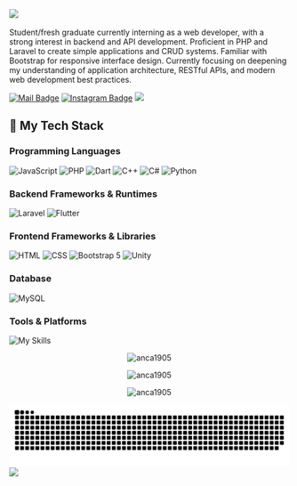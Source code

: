 <img src="https://capsule-render.vercel.app/api?type=waving&height=150&color=0:3a8296,100:091519&text=Muh%20Arsyad%20Ramsi&reversal=false&textBg=false&animation=twinkling&fontAlign=50&fontSize=50&fontColor=61DAFB&fontAlignY=45&desc=A%20Web%20Developer&descSize=30&descAlignY=85" />

Student/fresh graduate currently interning as a web developer, with a strong interest in backend and API development.
Proficient in PHP and Laravel to create simple applications and CRUD systems. Familiar with Bootstrap for responsive interface design. Currently focusing on deepening my understanding of application architecture, RESTful APIs, and modern web development best practices.

[![Mail Badge](https://img.shields.io/badge/-arsyadhijrah49720@gmail.com-dc2626?style=flat&labelColor=dc2626&logo=gmail&logoColor=white)](mailto:arsyadhijrah49720@gmail.com)
[![Instagram Badge](https://img.shields.io/badge/-@anca_is_core-c026d3?style=flat&labelColor=c026d3&logo=instagram&logoColor=white)](https://instagram.com/anca_is_core) 
[![](https://komarev.com/ghpvc/?username=anca1905&color=blue)](https://github.com/anca1905/anca1905)

## 🌱 My Tech Stack

### Programming Languages

![JavaScript](https://img.shields.io/badge/JavaScript-F7DF1E?style=for-the-badge&logo=javascript&logoColor=black)
![PHP](https://img.shields.io/badge/PHP-777BB4?style=for-the-badge&logo=php&logoColor=white)
![Dart](https://img.shields.io/badge/Dart-0175C2?style=for-the-badge&logo=dart&logoColor=white)
![C++](https://img.shields.io/badge/C++-00599C?style=for-the-badge&logo=c%2B%2B&logoColor=white)
![C#](https://img.shields.io/badge/C%23-239120?style=for-the-badge&logo=c-sharp&logoColor=white)
![Python](https://img.shields.io/badge/Python-3776AB?style=for-the-badge&logo=python&logoColor=white)

### Backend Frameworks & Runtimes

![Laravel](https://img.shields.io/badge/Laravel-FF2D20?style=for-the-badge&logo=laravel&logoColor=white)
![Flutter](https://img.shields.io/badge/Flutter-02569B?style=for-the-badge&logo=flutter&logoColor=white)


### Frontend Frameworks & Libraries

![HTML](https://img.shields.io/badge/HTML5-E34F26?style=for-the-badge&logo=html5&logoColor=white)
![CSS](https://img.shields.io/badge/CSS3-1572B6?style=for-the-badge&logo=css3&logoColor=white)
![Bootstrap 5](https://img.shields.io/badge/Bootstrap-7952B3?style=for-the-badge&logo=bootstrap&logoColor=white)
![Unity](https://img.shields.io/badge/Unity-000000?style=for-the-badge&logo=unity&logoColor=white)

### Database

![MySQL](https://img.shields.io/badge/MySQL-4479A1?style=for-the-badge&logo=mysql&logoColor=white)

### Tools & Platforms

![My Skills](https://skillicons.dev/icons?i=vscode,anaconda,arduino,github,git,notion)

<p align="center">
  <img src="https://github-readme-stats.vercel.app/api?username=anca1905&theme=tokyonight&show_icons=true&" alt="anca1905" />
</p>
<p align="center">
  <img src="https://github-readme-streak-stats.herokuapp.com/?user=anca1905&theme=tokyonight&card_width=470" alt="anca1905" />
</p>
<p align="center">
  <img src="https://github-readme-stats.vercel.app/api/top-langs/?username=anca1905&card_width=470&langs_count=7&layout=compact&theme=tokyonight" alt="anca1905" />
</p>


![](./profile-3d-contrib/github-contribution-grid-snake.svg)
<img src="[https://capsule-render.vercel.app/api?type=waving&height=150&color=0:3a8296,100:091519&reversal=false&textBg=false&animation=twinkling&fontAlign=50&fontSize=50&fontColor=61DAFB&fontAlignY=45&descSize=30&descAlignY=85&section=footer](https://capsule-render.vercel.app/apitype=waving&height=125&color=0:3a8296,100:091519&reversal=false&textBg=false&animation=twinkling&fontAlign=50&fontSize=50&fontColor=61DAFB&fontAlignY=50&descSize=30&descAlignY=50&section=footer&descAlign=50)" />



